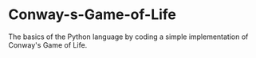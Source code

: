 # Conway-s-Game-of-Life
The basics of the Python language by coding a simple implementation of Conway's Game of Life.
